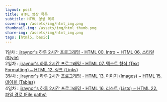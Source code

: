 ```yaml
---
layout: post
title: HTML 영상 목록
subtitle: HTML 영상 목록
cover-img: /assets/img/html_img.png
thumbnail-img: /assets/img/html_thumb.png
share-img: /assets/img/html_img.png
tags: [html5, basic]
---
```


1일차 : <a href="https://youtu.be/FPhbav7F5OY" target="_blank">jiraynor's 하루 2시간 프로그래밍 - HTML 00. Intro ~ HTML 06. 스타일 (Style)</a><br />
2일차 : <a href="https://youtu.be/Kmgx3odXdjQ" target="_blank">jiraynor's 하루 2시간 프로그래밍 - HTML 07. 텍스트 형식 (Text Formatting) ~ HTML 12. 링크 (Links)</a><br />
3일차 : <a href="https://youtu.be/5RcofgucsMo" target="_blank">jiraynor's 하루 2시간 프로그래밍 - HTML 13. 이미지 (Images) ~ HTML 15. 테이블 (Tables)</a><br />
4일차 : <a href="https://youtu.be/8qg325Z8X54" target="_blank">jiraynor's 하루 2시간 프로그래밍 - HTML 16. 리스트 (Lists) ~ HTML 22. 파일 경로 (File paths)</a><br />
